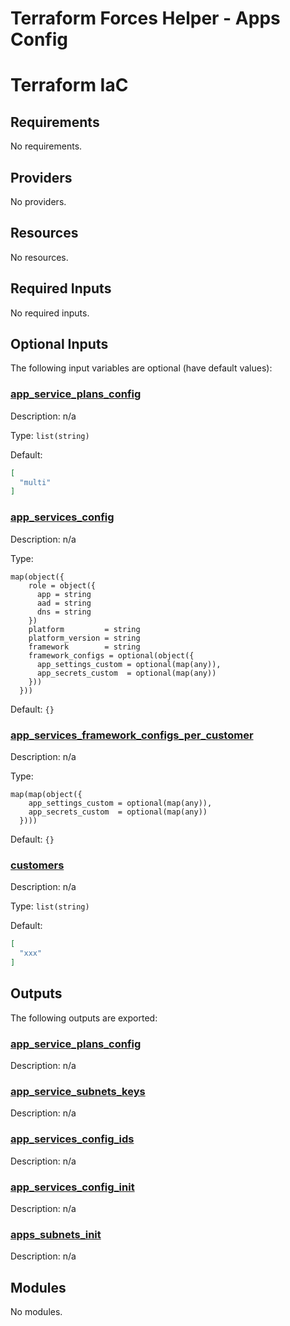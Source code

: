 # Terraform Forces Helper - Apps Config

<!-- BEGIN_TF_DOCS -->
# Terraform IaC


<!-- markdownlint-disable MD033 -->
## Requirements

No requirements.

## Providers

No providers.

## Resources

No resources.

<!-- markdownlint-disable MD013 -->
## Required Inputs

No required inputs.

## Optional Inputs

The following input variables are optional (have default values):

### <a name="input_app_service_plans_config"></a> [app\_service\_plans\_config](#input\_app\_service\_plans\_config)

Description: n/a

Type: `list(string)`

Default:

```json
[
  "multi"
]
```

### <a name="input_app_services_config"></a> [app\_services\_config](#input\_app\_services\_config)

Description: n/a

Type:

```hcl
map(object({
    role = object({
      app = string
      aad = string
      dns = string
    })
    platform         = string
    platform_version = string
    framework        = string
    framework_configs = optional(object({
      app_settings_custom = optional(map(any)),
      app_secrets_custom  = optional(map(any))
    }))
  }))
```

Default: `{}`

### <a name="input_app_services_framework_configs_per_customer"></a> [app\_services\_framework\_configs\_per\_customer](#input\_app\_services\_framework\_configs\_per\_customer)

Description: n/a

Type:

```hcl
map(map(object({
    app_settings_custom = optional(map(any)),
    app_secrets_custom  = optional(map(any))
  })))
```

Default: `{}`

### <a name="input_customers"></a> [customers](#input\_customers)

Description: n/a

Type: `list(string)`

Default:

```json
[
  "xxx"
]
```

## Outputs

The following outputs are exported:

### <a name="output_app_service_plans_config"></a> [app\_service\_plans\_config](#output\_app\_service\_plans\_config)

Description: n/a

### <a name="output_app_service_subnets_keys"></a> [app\_service\_subnets\_keys](#output\_app\_service\_subnets\_keys)

Description: n/a

### <a name="output_app_services_config_ids"></a> [app\_services\_config\_ids](#output\_app\_services\_config\_ids)

Description: n/a

### <a name="output_app_services_config_init"></a> [app\_services\_config\_init](#output\_app\_services\_config\_init)

Description: n/a

### <a name="output_apps_subnets_init"></a> [apps\_subnets\_init](#output\_apps\_subnets\_init)

Description: n/a

## Modules

No modules.

<!-- END_TF_DOCS -->